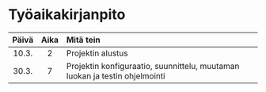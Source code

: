 # Työaikakirjanpito

| Päivä | Aika | Mitä tein                                                                   |
| :---: | :--: | :-------------------------------------------------------------------------- |
| 10.3. |  2   | Projektin alustus                                                           |
| 30.3. |  7   | Projektin konfiguraatio, suunnittelu, muutaman luokan ja testin ohjelmointi |
